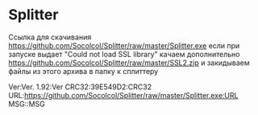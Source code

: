 # Splitter

Ссылка для скачивания https://github.com/Socolcol/Splitter/raw/master/Splitter.exe
если при запуске выдает "Could not load SSL library" качаем дополнительно https://github.com/Socolcol/Splitter/raw/master/SSL2.zip
и закидываем файлы из этого архива в папку к сплиттеру


Ver:Ver. 1.92:Ver
CRC32:39E549D2:CRC32
URL:https://github.com/Socolcol/Splitter/raw/master/Splitter.exe:URL
MSG::MSG
